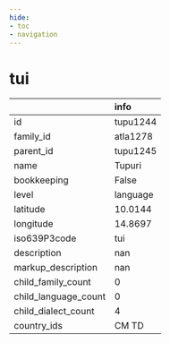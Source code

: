 ```yaml
---
hide:
- toc
- navigation
---
```

# tui
|                      | info     |
|:---------------------|:---------|
| id                   | tupu1244 |
| family_id            | atla1278 |
| parent_id            | tupu1245 |
| name                 | Tupuri   |
| bookkeeping          | False    |
| level                | language |
| latitude             | 10.0144  |
| longitude            | 14.8697  |
| iso639P3code         | tui      |
| description          | nan      |
| markup_description   | nan      |
| child_family_count   | 0        |
| child_language_count | 0        |
| child_dialect_count  | 4        |
| country_ids          | CM TD    |